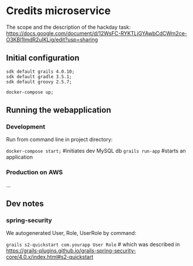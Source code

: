 # Credits microservice

The scope and the description of the hackday task: https://docs.google.com/document/d/12WsFC-RYKTLjGYAwbCdCWm2ce-O3KBI1lmdR2uIKLig/edit?usp=sharing

## Initial configuration
    sdk default grails 4.0.10;
    sdk default gradle 3.5.1;
    sdk default groovy 2.5.7;
    
    docker-compose up;
    
## Running the webapplication

### Development

Run from command line in project directory:

`docker-compose start;` #initiates dev MySQL db
`grails run-app` #starts an application

### Production on AWS

...



## Dev notes

### spring-security

We autogenerated User, Role, UserRole by command:

`grails s2-quickstart com.yourapp User Role` # which was described in https://grails-plugins.github.io/grails-spring-security-core/4.0.x/index.html#s2-quickstart

